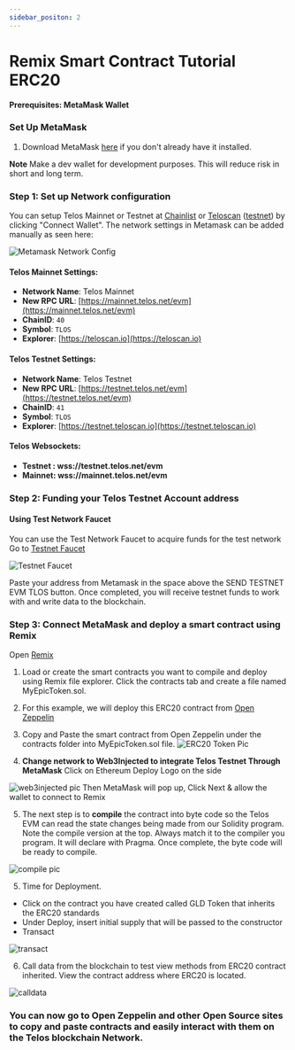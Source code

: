 ```yaml
---
sidebar_positon: 2
---
```


# Remix Smart Contract Tutorial ERC20

__Prerequisites: MetaMask Wallet__

### Set Up MetaMask
1. Download MetaMask [here](https://metamask.io/download/) if you don't already have it installed.

**Note** Make a dev wallet for development purposes. This will reduce risk in short and long term. 

### Step 1: Set up Network configuration
You can setup Telos Mainnet or Testnet at [Chainlist](https://chainlist.org) or [Teloscan](https://teloscan.io) 
([testnet](https://testnet.teloscan.io)) by clicking "Connect Wallet".  The network settings in Metamask can be added manually as seen here:


![Metamask Network Config](/img/metamask_config.png)

#### **Telos Mainnet Settings:**

* **Network Name**: Telos Mainnet 
* **New RPC URL**: [https://mainnet.telos.net/evm](https://mainnet.telos.net/evm)
* **ChainID**: `40`
* **Symbol**: `TLOS`
* **Explorer**: [https://teloscan.io](https://teloscan.io)

#### **Telos Testnet Settings:**

* **Network Name**: Telos Testnet
* **New RPC URL**: [https://testnet.telos.net/evm](https://testnet.telos.net/evm)
* **ChainID**: `41`
* **Symbol**: `TLOS`
* **Explorer**: [https://testnet.teloscan.io](https://testnet.teloscan.io)

#### **Telos Websockets:**

* **Testnet : wss://testnet.telos.net/evm**
* **Mainnet: wss://mainnet.telos.net/evm**

### Step 2: Funding your Telos Testnet Account address

#### Using Test Network Faucet

You can use the Test Network Faucet to acquire funds for the test network 
Go to [Testnet Faucet](https://app.telos.net/testnet/developers)

![Testnet Faucet](/img/testnet_faucet.png)


Paste your address from Metamask in the space above the SEND TESTNET EVM TLOS button. 
Once completed, you will receive testnet funds to work with and write data to the blockchain. 

### Step 3: Connect MetaMask and deploy a smart contract using Remix

Open [Remix](http://remix.ethereum.org/)


1. Load or create the smart contracts you want to compile and deploy using Remix file explorer. Click the contracts tab and create a file named MyEpicToken.sol. 

2. For this example, we will deploy this ERC20 contract from [Open Zeppelin](https://docs.openzeppelin.com/contracts/4.x/erc20)

3. Copy and Paste the smart contract from Open Zeppelin under the contracts folder into MyEpicToken.sol file. 
![ERC20 Token Pic](/img/My_EPIC_ERC.png)

4. **Change network to Web3Injected to integrate Telos Testnet Through MetaMask**
Click on Ethereum Deploy Logo on the side

![web3injected pic](/img/Injectedweb3.png)
Then MetaMask will pop up, Click Next & allow the wallet to connect to Remix 

5. The next step is to **compile** the contract into byte code so the Telos EVM can read the state changes being made from our Solidity program. Note the compile version at the top. Always match it to the compiler you program. It will declare with Pragma. Once complete, the byte code will be ready to compile.

![compile pic](/img/compile.png)

5. Time for Deployment. 
- Click on the contract you have created called GLD Token that inherits the ERC20 standards
- Under Deploy, insert initial supply that will be passed to the constructor
- Transact

![transact](/img/deploy.png)

6. Call data from the blockchain to test view methods from ERC20 contract inherited. View the contract address where ERC20 is located. 


![calldata](/img/call_data.png)

### You can now go to Open Zeppelin and other Open Source sites to copy and paste contracts and easily interact with them on the Telos blockchain Network. 
